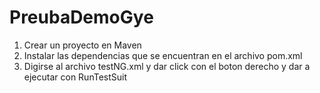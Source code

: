 # PreubaDemoGye
1. Crear un proyecto en Maven
2. Instalar las dependencias que se encuentran en el archivo pom.xml
3. Digirse al archivo testNG.xml y dar click con el boton derecho y dar a ejecutar con RunTestSuit
